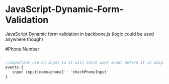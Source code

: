 JavaScript-Dynamic-Form-Validation
==================================

JavaScript Dynamic form validation in backbone.js (logic could be used anywhere though)

#Phone Number

```javascript

//important use on input so it will catch user input before it is displayed!!
events:{
   input input[name=phone]': 'checkPhoneInput'
}

````
